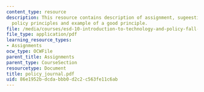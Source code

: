 ```yaml
---
content_type: resource
description: This resource contains description of assignment, sugeestions for designing
  policy principles and example of a good principle.
file: /media/courses/esd-10-introduction-to-technology-and-policy-fall-2006/86e1952bdcdabbb0d2c2c563fe11c6ab_policy_journal.pdf
file_type: application/pdf
learning_resource_types:
- Assignments
ocw_type: OCWFile
parent_title: Assignments
parent_type: CourseSection
resourcetype: Document
title: policy_journal.pdf
uid: 86e1952b-dcda-bbb0-d2c2-c563fe11c6ab
---
```

